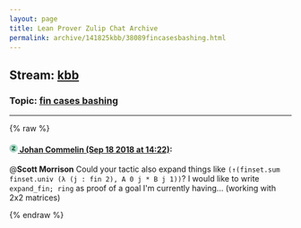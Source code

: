 ```yaml
---
layout: page
title: Lean Prover Zulip Chat Archive 
permalink: archive/141825kbb/38089fincasesbashing.html
---
```


## Stream: [kbb](index.html)
### Topic: [fin cases bashing](38089fincasesbashing.html)

---


{% raw %}
#### [![Click to go to Zulip](../../assets/img/zulip2.png) Johan Commelin (Sep 18 2018 at 14:22)](https://leanprover.zulipchat.com/#narrow/stream/141825-kbb/topic/fin%20cases%20bashing/near/134162462):
@**Scott Morrison** Could your tactic also expand things like `(↑(finset.sum finset.univ (λ (j : fin 2), A 0 j * B j 1))`? I would like to write `expand_fin; ring` as proof of a goal I'm currently having... (working with 2x2 matrices)


{% endraw %}
